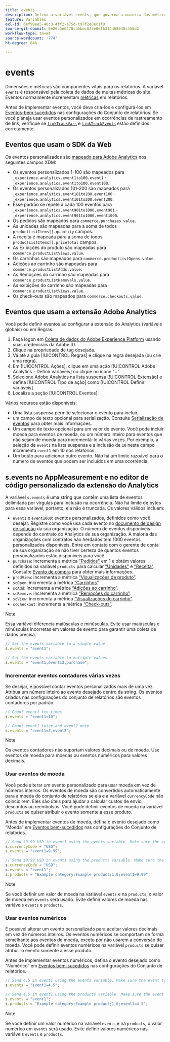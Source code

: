 ```yaml
---
title: events
description: Defina a variável events, que governa a maioria das métricas do site.
feature: Variables
exl-id: 6ef99ee5-40c3-4ff2-a75d-c97f2e8ec1f8
source-git-commit: 9e20c5e6470ca5bec823e8ef6314468648c458d2
workflow-type: tm+mt
source-wordcount: '774'
ht-degree: 84%

---
```


# events

Dimensões e métricas são componentes vitais para os relatórios. A variável `events` é responsável pela coleta de dados de muitas métricas do site. Eventos normalmente incrementam [métricas](/help/components/metrics/overview.md) em relatórios.

Antes de implementar eventos, você deve criá-los e configurá-los em [Eventos-bem sucedidos](/help/admin/admin/c-success-events/success-event.md) nas configurações do Conjunto de relatórios. Se você planeja usar eventos personalizados em ocorrências de rastreamento de link, verifique se [`linkTrackVars`](../../config-vars/linktrackvars.md) e [`linkTrackEvents`](../../config-vars/linktrackevents.md) estão definidos corretamente.

## Eventos que usam o SDK da Web

Os eventos personalizados são [mapeado para Adobe Analytics](https://experienceleague.adobe.com/docs/analytics/implementation/aep-edge/variable-mapping.html) nos seguintes campos XDM:

* Os eventos personalizados 1-100 são mapeados para `_experience.analytics.event1to100.event1` - `_experience.analytics.event1to100.event100`.
* Os eventos personalizados 101-200 são mapeados para `_experience.analytics.event101to200.event100` - `_experience.analytics.event101to200.event200`.
* Esse padrão se repete a cada 100 eventos para `_experience.analytics.event901to1000.event901` - `_experience.analytics.event901to1000.event1000`.
* Os pedidos são mapeados para `commerce.purchases.value`.
* As unidades são mapeadas para a soma de todos `productListItems[].quantity` campos.
* A receita é mapeada para a soma de todos `productListItems[].priceTotal` campos.
* As Exibições do produto são mapeadas para `commerce.productListViews.value`.
* Os carrinhos são mapeados para `commerce.productListOpens.value`.
* Adições ao carrinho são mapeadas para `commerce.productListAdds.value`.
* As Remoções do carrinho são mapeadas para `commerce.productListRemovals.value`.
* As exibições do carrinho são mapeadas para `commerce.productListViews.value`.
* Os check-outs são mapeados para `commerce.checkouts.value`.

## Eventos que usam a extensão Adobe Analytics

Você pode definir eventos ao configurar a extensão do Analytics (variáveis globais) ou em Regras.

1. Faça logon em [Coleta de dados do Adobe Experience Platform](https://experience.adobe.com/data-collection) usando suas credenciais da Adobe ID.
2. Clique na propriedade de tag desejada.
3. Vá até a guia [!UICONTROL Regras] e clique na regra desejada (ou crie uma regra).
4. Em [!UICONTROL Ações], clique em uma ação [!UICONTROL Adobe Analytics - Definir variáveis] ou clique no ícone “+”.
5. Selecione Adobe Analytics na lista suspensa [!UICONTROL Extensão] e defina [!UICONTROL Tipo de ação] como [!UICONTROL Definir variáveis].
6. Localize a seção [!UICONTROL Eventos].

Vários recursos estão disponíveis:

* Uma lista suspensa permite selecionar o evento para incluir.
* um campo de texto opcional para serialização. Consulte [Serialização de eventos](event-serialization.md) para obter mais informações.
* Um campo de texto opcional para um valor de evento. Você pode incluir moeda para eventos de moeda, ou um número inteiro para eventos que não sejam de moeda para incrementá-lo várias vezes. Por exemplo, a seleção de `event1` na lista suspensa e a inclusão de `10` neste campo incrementa `event1` em 10 nos relatórios.
* Um botão para adicionar outro evento. Não há um limite razoável para o número de eventos que podem ser incluídos em uma ocorrência.

## s.events no AppMeasurement e no editor de código personalizado da extensão do Analytics

A variável `s.events` é uma string que contém uma lista de eventos delimitada por vírgulas para inclusão na ocorrência. Não há limite de bytes para essa variável, portanto, ela não é truncada. Os valores válidos incluem:

* `event1` e `event1000`: eventos personalizados, definidos como você desejar. Registre como você usa cada evento no [documento de design de solução](../../../prepare/solution-design.md) da sua organização. O número de eventos disponíveis depende do contrato do Analytics de sua organização. A maioria das organizações com contratos não herdados tem 1000 eventos personalizados disponíveis. Entre em contato com o gerente de conta de sua organização se não tiver certeza de quantos eventos personalizados estão disponíveis para você.
* `purchase`: incrementa a métrica [&quot;Pedidos&quot;](/help/components/metrics/orders.md) em 1 e obtém valores definidos na variável `products` para calcular [&quot;Unidades&quot;](/help/components/metrics/units.md) e [&quot;Receita&quot;](/help/components/metrics/revenue.md). Consulte [Evento de compra](event-purchase.md) para obter mais informações.
* `prodView`: incrementa a métrica [“Visualizações de produto”](/help/components/metrics/product-views.md).
* `scOpen`: incrementa a métrica [“Carrinhos”](/help/components/metrics/carts.md).
* `scAdd`: incrementa a métrica [“Adições ao carrinho”](/help/components/metrics/cart-additions.md).
* `scRemove`: incrementa a métrica [“Remoções do carrinho”](/help/components/metrics/cart-removals.md).
* `scView`: incrementa a métrica [“Visualizações do carrinho”](/help/components/metrics/cart-views.md).
* `scCheckout`: incrementa a métrica [“Check-outs”](/help/components/metrics/checkouts.md).

>[!NOTE]
>
>Essa variável diferencia maiúsculas e minúsculas. Evite usar maiúsculas e minúsculas incorretas em valores de evento para garantir uma coleta de dados precisa.

```js
// Set the events variable to a single value
s.events = "event1";

// Set the events variable to multiple values
s.events = "event1,event13,purchase";
```

### Incrementar eventos contadores várias vezes

Se desejar, é possível contar eventos personalizados mais de uma vez. Atribua um número inteiro ao evento desejado dentro da string. Os eventos criados nas configurações do conjunto de relatórios são eventos contadores por padrão.

```js
// Count event1 ten times
s.events = "event1=10";

// Count event1 twice and event2 once
s.events = "event1=2,event2";
```

>[!NOTE]
>
>Os eventos contadores não suportam valores decimais ou de moeda. Use eventos de moeda para moedas ou eventos numéricos para valores decimais.

### Usar eventos de moeda

Você pode alterar um evento personalizado para usar moeda em vez de números inteiros. Os eventos de moeda são convertidos automaticamente para a moeda do conjunto de relatórios se ela e a variável `currencyCode` não coincidirem. Eles são úteis para ajudar a calcular custos de envio, descontos ou reembolsos. Você pode definir eventos de moeda na variável `products` se quiser atribuir o evento somente a esse produto.

Antes de implementar eventos de moeda, defina o evento desejado como “Moeda” em [Eventos bem-sucedidos](/help/admin/admin/c-success-events/success-event.md) nas configurações do Conjunto de relatórios.

```js
// Send $9.99 USD in event1 using the events variable. Make sure the event type for event1 is Currency in Report suite settings
s.currencyCode = "USD";
s.events = "event1=9.99";

// Send $9.99 USD in event1 using the products variable. Make sure the event type for event1 is Currency in Report suite settings
s.currencyCode = "USD";
s.events = "event1";
s.products = "Example category;Example product;1;0;event1=9.99";
```

>[!NOTE]
>
>Se você definir um valor de moeda na variável `events` e na `products`, o valor de moeda em `events` será usado. Evite definir valores de moeda nas variáveis `events` e `products`.

### Usar eventos numéricos

É possível alterar um evento personalizado para aceitar valores decimais em vez de números inteiros. Os eventos numéricos se comportam de forma semelhante aos eventos de moeda, exceto por não usarem a conversão de moeda. Você pode definir eventos numéricos na variável `products` se quiser atribuir o evento somente a esse produto.

Antes de implementar eventos numéricos, defina o evento desejado como “Numérico” em [Eventos bem-sucedidos](/help/admin/admin/c-success-events/success-event.md) nas configurações do Conjunto de relatórios.

```js
// Send 4.5 in event1 using the events variable. Make sure the event type for event1 is Numeric in Report suite settings
s.events = "event1=4.5";

// Send 4.5 in event1 using the products variable. Make sure the event type for event1 is Numeric in Report suite settings
s.events = "event1";
s.products = "Example category;Example product;1;0;event1=4.5";
```

>[!NOTE]
>
>Se você definir um valor numérico na variável `events` e na `products`, o valor numérico em `events` será usado. Evite definir valores numéricos nas variáveis `events` e `products`.
